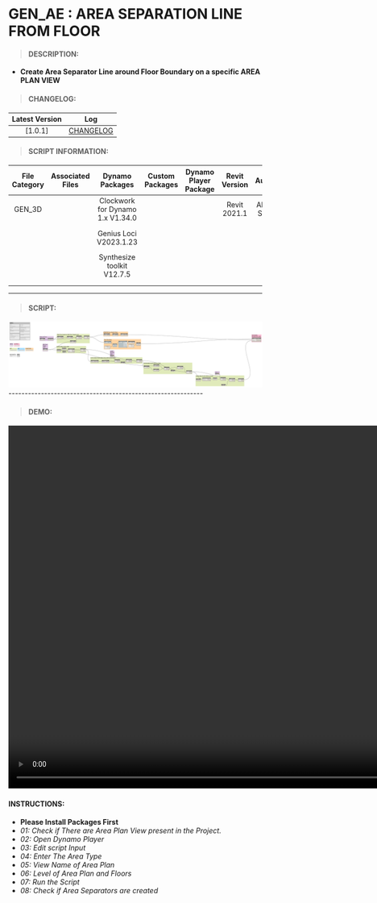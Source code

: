 # GEN_AE : AREA SEPARATION LINE FROM FLOOR

> #### DESCRIPTION: 
- **Create Area Separator Line around Floor Boundary on a specific AREA PLAN VIEW**

> #### CHANGELOG:

| Latest Version | Log |
| :-------: | :----: | 
|[1.0.1] | [CHANGELOG](/_scripts/_general/AREA/changelog/GEN_AE_AreaSepLinefromFloor.md) |

> #### SCRIPT INFORMATION: 

| File Category | Associated Files | Dynamo Packages | Custom Packages | Dynamo Player Package | Revit Version | Author | Modified By | File Name & Location | 
| :-------: | :----: | :---: | :---: | :---: | :---: | :---: | :---: | :--: |
| GEN_3D |  | Clockwork for Dynamo 1.x V1.34.0 | | | Revit 2021.1 | Abjeet Singh | | GEN_AE_AreaSepLinefromFloor V1.0.0 |
|        |  | Genius Loci V2023.1.23           | | |              |              | | (https://bimcapcom.sharepoint.com/:u:/s/BCP-Main/EZwAUz3pFcBAo5XrnubsDfwBLRkCtZZTHBcPhlcUatbmvA?e=qfOcE5) |
|        |  | Synthesize toolkit V12.7.5       | | |              |              | | |
|        |  |     | | |
|        |  |     | | |
------------------------------------------------------------
> #### SCRIPT: 

<img src="./_scripts/_general/AREA/images/GEN_AE_AreaSepLinefromFloor.png">
------------------------------------------------------------

> #### DEMO: 

<video width="1280" height="720" controls>
 <source src="./_scripts/_general/AREA/GEN_AE_AreaSepLinefromFloor.md" type="video/mp4">
</video>

#### INSTRUCTIONS: 
- **Please Install Packages First**
- *01: Check if There are Area Plan View present in the Project.*
- *02: Open Dynamo Player*
- *03: Edit script Input*
- *04: Enter The Area Type*
- *05: View Name of Area Plan*
- *06: Level of Area Plan and Floors*
- *07: Run the Script*
- *08: Check if Area Separators are created*
